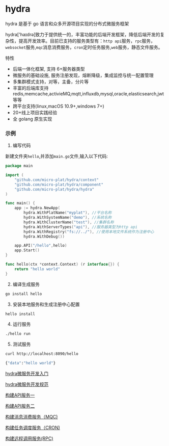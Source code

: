 # hydra

hydra 是基于 go 语言和众多开源项目实现的分布式微服务框架

hydra['haɪdrə]致力于提供统一的，丰富功能的后端开发框架，降低后端开发的复杂性，提高开发效率。目前已支持的服务类型有：`http api`服务，`rpc`服务，`websocket`服务,`mqc`消息消费服务，`cron`定时任务服务,`web`服务，静态文件服务。

特性

- 后端一体化框架, 支持 6+服务器类型
- 微服务的基础设施, 服务注册发现，熔断降级，集成监控与统一配置管理
- 多集群模式支持，对等，主备，分片等
- 丰富的后端库支持 redis,memcache,activieMQ,mqtt,influxdb,mysql,oracle,elasticsearch,jwt 等等
- 跨平台支持(linux,macOS 10.9+,windows 7+)
- 20+线上项目实践经验
- 全 golang 原生实现

### 示例

1.  编写代码

新建文件夹`hello`,并添加`main.go`文件,输入以下代码:

```go
package main

import (
	"github.com/micro-plat/hydra/context"
	"github.com/micro-plat/hydra/component"
	"github.com/micro-plat/hydra/hydra"
)

func main() {
	app := hydra.NewApp(
		hydra.WithPlatName("myplat"), //平台名称
		hydra.WithSystemName("demo"), //系统名称
		hydra.WithClusterName("test"), //集群名称
		hydra.WithServerTypes("api"), //服务器类型为http api
		hydra.WithRegistry("fs://../"), //使用本地文件系统作为注册中心
		hydra.WithDebug())

	app.API("/hello",hello)
	app.Start()
}

func hello(ctx *context.Context) (r interface{}) {
	return "hello world"
}
```

2. 编译生成服务

```sh
go install hello

```

3. 安装本地服务和生成注册中心配置

```sh
hello install
```

4.  运行服务

```sh
./hello run
```

5.  测试服务

```sh
curl http://localhost:8090/hello

{"data":"hello world"}
```


[hydra微服务开发入门](https://github.com/micro-plat/hydra/tree/master/docs/getting-started_00.md)

[hydra微服务开发规范](https://github.com/micro-plat/hydra/tree/master/docs/getting-started_01.md)

[构建API服务一](https://github.com/micro-plat/hydra/tree/master/docs/getting-started_api_01.md)

[构建API服务二](https://github.com/micro-plat/hydra/tree/master/docs/getting-started_api_02.md)

[构建消息消费服务（MQC)](https://github.com/micro-plat/hydra/tree/master/docs/getting-started_mqc_01.md)

[构建任务调度服务（CRON)](https://github.com/micro-plat/hydra/tree/master/docs/getting-started_cron_01.md)


[构建远程调用服务(RPC)](https://github.com/micro-plat/hydra/tree/master/docs/getting-started_rpc_01.md)